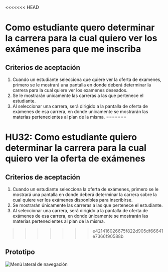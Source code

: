 <<<<<<< HEAD
# Como estudiante quero determinar la carrera para la cual quiero ver los exámenes para que me inscriba

## Criterios de aceptación
1. Cuando un estudiante selecciona que quiere ver la oferta de examenes, primero se le mostrará una pantalla en donde deberá determinar la carrera para la cual quiere ver los examenes deseados.
2. Se le mostrarán unicamente las carreras a las que pertenece el estudiante.
3. Al seleccionar una carrera, será dirigido a la pantalla de oferta de exámenes de esa carrera, en donde unicamente se mostrarán las materias pertenecientes al plan de la misma.
=======
# HU32: Como estudiante quiero determinar la carrera para la cual quiero ver la oferta de exámenes

## Criterios de aceptación
1. Cuando un estudiante selecciona la oferta de exámenes, primero se le mostrará una pantalla en donde deberá determinar la carrera sobre la cual quiere ver los exámenes disponibles para inscribirse.
2. Se mostrarán únicamente las carreras a las que pertenece el estudiante.
3. Al seleccionar una carrera, será dirigido a la pantalla de oferta de exámenes de esa carrera, en donde únicamente se mostrarán las materias pertenecientes al plan de la misma.
>>>>>>> e421416026675f822d905df66641e7366f90588b

## Prototipo
![Menú lateral de navegación](./prototipos/elegir-carrera.png)
